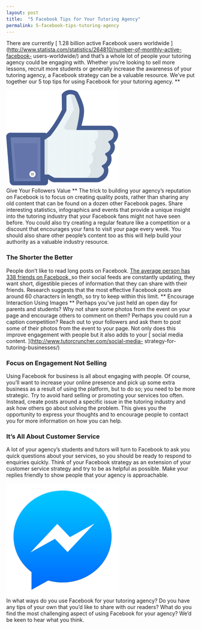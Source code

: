 ```yaml
---
layout: post
title:  "5 Facebook Tips for Your Tutoring Agency"
permalink: 5-facebook-tips-tutoring-agency
---
```

There are currently [ 1.28 billion active Facebook users worldwide
](http://www.statista.com/statistics/264810/number-of-monthly-active-facebook-
users-worldwide/) and that’s a whole lot of people your tutoring agency could
be engaging with. Whether you’re looking to sell more lessons, recruit more
students or generally increase the awareness of your tutoring agency, a
Facebook strategy can be a valuable resource. We’ve put together our 5 top
tips for using Facebook for your tutoring agency. **
<div class="img-holder full-width">
   <img src="/img/blogs/Facebook_like_thumb-300x256.png" alt-text="Facebook_like_thumb"/>
</div> Give Your Followers
Value ** The trick to building your agency’s reputation on Facebook is to
focus on creating quality posts, rather than sharing any old content that can
be found on a dozen other Facebook pages. Share interesting statistics,
infographics and events that provide a unique insight into the tutoring
industry that your Facebook fans might not have seen before. You could also
try creating a regular feature like a competition or a discount that
encourages your fans to visit your page every week. You should also share
other people’s content too as this will help build your authority as a
valuable industry resource. 

### The Shorter the Better

People don’t like to
read long posts on Facebook. [ The average person has 338 friends on Facebook,
](http://www.pewresearch.org/fact-tank/2014/02/03/6-new-facts-about-facebook/)
so their social feeds are constantly updating, they want short, digestible
pieces of information that they can share with their friends. Research
suggests that the most effective Facebook posts are around 60 characters in
length, so try to keep within this limit. ** Encourage Interaction Using
Images ** Perhaps you’ve just held an open day for parents and students? Why
not share some photos from the event on your page and encourage others to
comment on them? Perhaps you could run a caption competition? Reach out to
your followers and ask them to post some of their photos from the event to
your page. Not only does this improve engagement with people but it also adds
to your [ social media content. ](http://www.tutorcruncher.com/social-media-
strategy-for-tutoring-businesses/) 

### Focus on Engagement Not Selling

Using
Facebook for business is all about engaging with people. Of course, you’ll
want to increase your online presence and pick up some extra business as a
result of using the platform, but to do so; you need to be more strategic. Try
to avoid hard selling or promoting your services too often. Instead, create
posts around a specific issue in the tutoring industry and ask how others go
about solving the problem. This gives you the opportunity to express your
thoughts and to encourage people to contact you for more information on how
you can help. 

### It’s All About Customer Service

A lot of your agency’s
students and tutors will turn to Facebook to ask you quick questions about
your services, so you should be ready to respond to enquiries quickly. Think
of your Facebook strategy as an extension of your customer service strategy
and try to be as helpful as possible. Make your replies friendly to show
people that your agency is approachable.
<div class="img-holder full-width">
   <img src="/img/blogs/FacebookMessenger_nouveau_logo.png" alt-text="FacebookMessenger_nouveau_logo"/>
</div> In what ways do
you use Facebook for your tutoring agency? Do you have any tips of your own
that you’d like to share with our readers? What do you find the most
challenging aspect of using Facebook for your agency? We’d be keen to hear
what you think.
